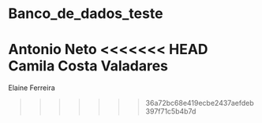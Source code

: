 # Banco_de_dados_teste

Antonio Neto
<<<<<<< HEAD
Camila Costa Valadares
=======
Elaine Ferreira 
>>>>>>> 36a72bc68e419ecbe2437aefdeb397f71c5b4b7d
